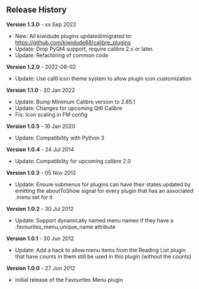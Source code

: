 ## Release History

**Version 1.3.0** - xx Sep 2022
- New: All kiwidude plugins updated/migrated to: https://github.com/kiwidude68/calibre_plugins
- Update: Drop PyQt4 support, require calibre 2.x or later.
- Update: Refactoring of common code

**Version 1.2.0** - 2022-08-02
- Update: Use cal6 icon theme system to allow plugin icon customization

**Version 1.1.0** - 20 Jan 2022
- Update: Bump Minimum Calibre version to 2.85.1
- Update: Changes for upcoming Qt6 Calibre
- Fix: Icon scaling in FM config

**Version 1.0.5** - 16 Jan 2020
- Update: Compatibility with Python 3

**Version 1.0.4** - 24 Jul 2014
- Update: Compatibility for upcoming calibre 2.0

**Version 1.0.3** - 05 Nov 2012
- Update: Ensure submenus for plugins can have their states updated by emitting the aboutToShow signal for every plugin that has an associated .menu set for it

**Version 1.0.2** - 30 Jul 2012
- Update: Support dynamically named menu names if they have a .favourites_menu_unique_name attribute

**Version 1.0.1** - 30 Jun 2012
- Update: Add a hack to allow menu items from the Reading List plugin that have counts in them still be used in this plugin (without the counts)

**Version 1.0.0** - 27 Jun 2012
- Initial release of the Favourites Menu plugin
